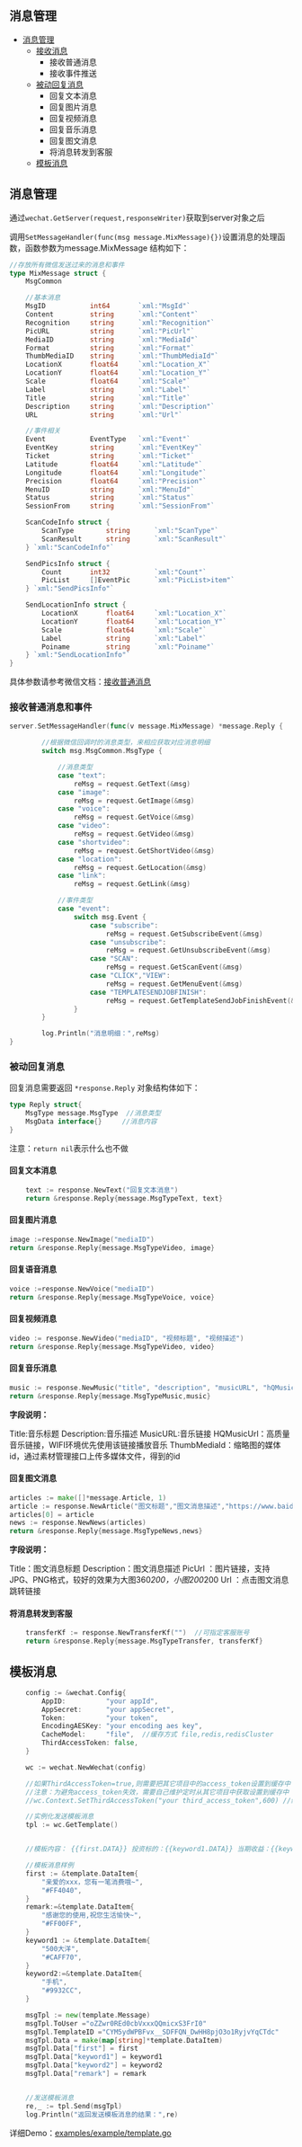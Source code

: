 ## 消息管理

- [消息管理](#消息管理)
	- [接收消息](#接收普通消息和事件)
	    - 接收普通消息
        - 接收事件推送
	- [被动回复消息](#被动回复消息)
		- 回复文本消息
		- 回复图片消息
		- 回复视频消息
		- 回复音乐消息
		- 回复图文消息
		- 将消息转发到客服
	- [模板消息](#模板消息)



## 消息管理

通过`wechat.GetServer(request,responseWriter)`获取到server对象之后

调用`SetMessageHandler(func(msg message.MixMessage){})`设置消息的处理函数，函数参数为message.MixMessage 结构如下：

```go
//存放所有微信发送过来的消息和事件
type MixMessage struct {
	MsgCommon

	//基本消息
	MsgID        	int64   	`xml:"MsgId"`
	Content      	string  	`xml:"Content"`
	Recognition  	string  	`xml:"Recognition"`
	PicURL       	string  	`xml:"PicUrl"`
	MediaID      	string  	`xml:"MediaId"`
	Format       	string  	`xml:"Format"`
	ThumbMediaID 	string  	`xml:"ThumbMediaId"`
	LocationX    	float64 	`xml:"Location_X"`
	LocationY    	float64 	`xml:"Location_Y"`
	Scale        	float64 	`xml:"Scale"`
	Label        	string  	`xml:"Label"`
	Title        	string  	`xml:"Title"`
	Description  	string  	`xml:"Description"`
	URL          	string  	`xml:"Url"`

	//事件相关
	Event     		EventType 	`xml:"Event"`
	EventKey  		string    	`xml:"EventKey"`
	Ticket    		string    	`xml:"Ticket"`
	Latitude  		float64    	`xml:"Latitude"`
	Longitude 		float64    	`xml:"Longitude"`
	Precision 		float64    	`xml:"Precision"`
	MenuID    		string    	`xml:"MenuId"`
	Status    		string    	`xml:"Status"`
	SessionFrom     string  	`xml:"SessionFrom"`

	ScanCodeInfo struct {
		ScanType   		string 		`xml:"ScanType"`
		ScanResult 		string 		`xml:"ScanResult"`
	} `xml:"ScanCodeInfo"`

	SendPicsInfo struct {
		Count   	int32      		`xml:"Count"`
		PicList 	[]EventPic 		`xml:"PicList>item"`
	} `xml:"SendPicsInfo"`

	SendLocationInfo struct {
		LocationX 		float64 	`xml:"Location_X"`
		LocationY 		float64 	`xml:"Location_Y"`
		Scale     		float64 	`xml:"Scale"`
		Label     		string  	`xml:"Label"`
		Poiname   		string  	`xml:"Poiname"`
	} `xml:"SendLocationInfo"`
}

```

具体参数请参考微信文档：[接收普通消息
](https://mp.weixin.qq.com/wiki?t=resource/res_main&id=mp1421140453)

### 接收普通消息和事件
```go
server.SetMessageHandler(func(v message.MixMessage) *message.Reply {

		//根据微信回调时的消息类型，来相应获取对应消息明细
		switch msg.MsgCommon.MsgType {

			//消息类型
			case "text":
				reMsg = request.GetText(&msg)
			case "image":
				reMsg = request.GetImage(&msg)
			case "voice":
				reMsg = request.GetVoice(&msg)
			case "video":
				reMsg = request.GetVideo(&msg)
			case "shortvideo":
				reMsg = request.GetShortVideo(&msg)
			case "location":
				reMsg = request.GetLocation(&msg)
			case "link":
				reMsg = request.GetLink(&msg)

			//事件类型
			case "event":
				switch msg.Event {
    				case "subscribe":
    					reMsg = request.GetSubscribeEvent(&msg)
    				case "unsubscribe":
    					reMsg = request.GetUnsubscribeEvent(&msg)
    				case "SCAN":
    					reMsg = request.GetScanEvent(&msg)
    				case "CLICK","VIEW":
    					reMsg = request.GetMenuEvent(&msg)
    				case "TEMPLATESENDJOBFINISH":
    					reMsg = request.GetTemplateSendJobFinishEvent(&msg)
				}
		}

		log.Println("消息明细：",reMsg)
}


```



### 被动回复消息

回复消息需要返回 `*response.Reply` 对象结构体如下：

```go
type Reply struct{
	MsgType message.MsgType  //消息类型
	MsgData interface{}     //消息内容
}

```
注意：`return nil`表示什么也不做

####  回复文本消息
```go
	text := response.NewText("回复文本消息")
	return &response.Reply{message.MsgTypeText, text}
```
####  回复图片消息
```go
image :=response.NewImage("mediaID")
return &response.Reply{message.MsgTypeVideo, image}
```
####  回复语音消息
```go
voice :=response.NewVoice("mediaID")
return &response.Reply{message.MsgTypeVoice, voice}
```
####  回复视频消息
```go
video := response.NewVideo("mediaID", "视频标题", "视频描述")
return &response.Reply{message.MsgTypeVideo, video}
```
####  回复音乐消息
```go
music := response.NewMusic("title", "description", "musicURL", "hQMusicURL", "thumbMediaID")
return &response.Reply{message.MsgTypeMusic,music}
```
**字段说明：**

Title:音乐标题
Description:音乐描述
MusicURL:音乐链接
HQMusicUrl：高质量音乐链接，WIFI环境优先使用该链接播放音乐
ThumbMediaId：缩略图的媒体id，通过素材管理接口上传多媒体文件，得到的id

####  回复图文消息

```go
articles := make([]*message.Article, 1)
article := response.NewArticle("图文标题","图文消息描述","https://www.baidu.com/img/bd_logo1.png","https://www.baidu.com/")
articles[0] = article
news := response.NewNews(articles)
return &response.Reply{message.MsgTypeNews,news}
```
**字段说明：**

Title：图文消息标题
Description：图文消息描述
PicUrl	：图片链接，支持JPG、PNG格式，较好的效果为大图360*200，小图200*200
Url	：点击图文消息跳转链接


####  将消息转发到客服

```go
	transferKf := response.NewTransferKf("")  //可指定客服账号
	return &response.Reply{message.MsgTypeTransfer, transferKf}
```

## 模板消息

```go
    config := &wechat.Config{
        AppID:          "your appId",
        AppSecret:      "your appSecret",
        Token:          "your token",
        EncodingAESKey: "your encoding aes key",
        CacheModel: 	"file",  //缓存方式 file,redis,redisCluster
        ThirdAccessToken: false,
    }

    wc := wechat.NewWechat(config)

	//如果ThirdAccessToken=true,则需要把其它项目中的access_token设置到缓存中
	//注意：为避免access_token失效，需要自己维护定时从其它项目中获取设置到缓存中
	//wc.Context.SetThirdAccessToken("your third_access_token",600) //缓存时间单位为秒

	//实例化发送模板消息
	tpl := wc.GetTemplate()


    //模板内容： {{first.DATA}} 投资标的：{{keyword1.DATA}} 当期收益：{{keyword2.DATA}} {{remark.DATA}}

    //模板消息样例
	first := &template.DataItem{
		"亲爱的xxx，您有一笔消费哦~",
		"#FF4040",
	}
	remark:=&template.DataItem{
		"感谢您的使用,祝您生活愉快~",
		"#FF00FF",
	}
	keyword1 := &template.DataItem{
		"500大洋",
		"#CAFF70",
	}
	keyword2:=&template.DataItem{
		"手机",
		"#9932CC",
	}

	msgTpl := new(template.Message)
	msgTpl.ToUser ="oZZwr0REd0cbVxxxQQmicxS3FrI0"
	msgTpl.TemplateID ="CYM5ydWPBFvx__SDFFQN_DwHH8pjO3o1RyjvYqCTdc"
	msgTpl.Data = make(map[string]*template.DataItem)
	msgTpl.Data["first"] = first
	msgTpl.Data["keyword1"] = keyword1
	msgTpl.Data["keyword2"] = keyword2
	msgTpl.Data["remark"] = remark


    //发送模板消息
	re,_ := tpl.Send(msgTpl)
	log.Println("返回发送模板消息的结果：",re)
```

详细Demo：[examples/example/template.go](../../examples/example/template.go)